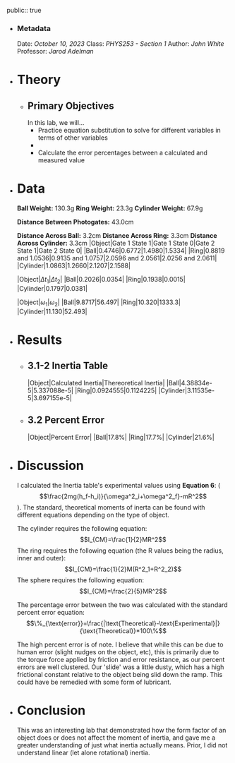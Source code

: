 public:: true

- ### Metadata
  Date: *October 10, 2023*
  Class: *PHYS253 - Section 1*
  Author: *John White*
  Professor: *Jarod Adelman*
- # Theory
	- ## Primary Objectives
	  In this lab, we will...
	  * Practice equation substitution to solve for different variables in terms of other variables
	  * 
	  * Calculate the error percentages between a calculated and measured value
- # Data
  **Ball Weight:** 130.3g
  **Ring Weight:** 23.3g
  **Cylinder Weight:** 67.9g
  
  **Distance Between Photogates:** 43.0cm
  
  **Distance Across Ball:** 3.2cm
  **Distance Across Ring:** 3.3cm
  **Distance Across Cylinder:** 3.3cm
  |Object|Gate 1 State 1|Gate 1 State 0|Gate 2 State 1|Gate 2 State 0|
  |Ball|0.4746|0.6772|1.4980|1.5334|
  |Ring|0.8819 and 1.0536|0.9135 and 1.0757|2.0596 and 2.0561|2.0256 and 2.0611|
  |Cylinder|1.0863|1.2660|2.1207|2.1588|
  
  |Object|$\Delta t_1$|$\Delta t_2$|
  |Ball|0.2026|0.0354|
  |Ring|0.1938|0.0015|
  |Cylinder|0.1797|0.0381|
  
  |Object|$\omega_1$|$\omega_2$|
  |Ball|9.8717|56.497|
  |Ring|10.320|1333.3|
  |Cylinder|11.130|52.493|
- # Results
	- ## 3.1-2 Inertia Table
	  |Object|Calculated Inertia|Thereoretical Inertia|
	  |Ball|4.38834e-5|5.337088e-5|
	  |Ring|0.0924555|0.1124225|
	  |Cylinder|3.11535e-5|3.697155e-5|
	- ## 3.2 Percent Error
	  |Object|Percent Error|
	  |Ball|17.8%|
	  |Ring|17.7%|
	  |Cylinder|21.6%|
- # Discussion
  I calculated the Inertia table's experimental values using **Equation 6**: ($$\frac{2mg(h_f-h_i)}{\omega^2_i+\omega^2_f}-mR^2$$). The standard, theoretical moments of inerta can be found with different equations depending on the type of object.
  
  The cylinder requires the following equation:
  $$I_{CM}=\frac{1}{2}MR^2$$
  The ring requires the following equation (the R values being the radius, inner and outer): 
  $$I_{CM}=\frac{1}{2}M(R^2_1+R^2_2)$$
  The sphere requires the following equation:
  $$I_{CM}=\frac{2}{5}MR^2$$
  
  The percentage error between the two was calculated with the standard percent error equation:
  $$\%_{\text{error}}=\frac{|\text{Theoretical}-\text{Experimental}|}{\text{Theoretical}}*100\%$$
  
  The high percent error is of note. I believe that while this can be due to human error (slight nudges on the object, etc), this is primarily due to the torque force applied by friction and error resistance, as our percent errors are well clustered. Our 'slide' was a little dusty, which has a high frictional constant relative to the object being slid down the ramp. This could have be remedied with some form of lubricant.
- # Conclusion
  This was an interesting lab that demonstrated how the form factor of an object does or does not affect the moment of inertia, and gave me a greater understanding of just what inertia actually means. Prior, I did not understand linear (let alone rotational) inertia.